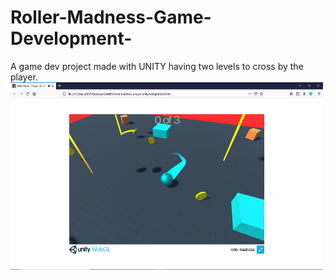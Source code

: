 # Roller-Madness-Game-Development-
A game dev project made with UNITY having two levels to cross by the player.
<img src="https://github.com/MansiRaj/Roller-Madness-Game-Development-/blob/main/screenshot1.png" width="500" height="300">
